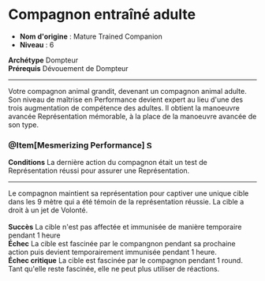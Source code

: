 # Compagnon entraîné adulte

 * **Nom d'origine** : Mature Trained Companion
 * **Niveau** : 6


<p><span id="ctl00_MainContent_DetailedOutput"><strong>Archétype</strong>&nbsp;Dompteur&nbsp;<br><strong>Prérequis</strong> Dévouement de Dompteur<br></span></p>
<hr>
<p>Votre compagnon animal grandit, devenant un compagnon animal adulte. Son niveau de maîtrise en Performance devient expert au lieu d'une des trois augmentation de compétence des adultes. Il obtient la manoeuvre avancée Représentation mémorable, à la place de la manoeuvre avancée de son type.</p>
<h3 class="title">@Item[Mesmerizing Performance] <img style="height: 15px;" src="https://2e.aonprd.com/Images/Actions/OneAction.png" alt="Single Action"></h3>
<p><strong>Conditions</strong> La dernière action du compagnon était un test de Représentation réussi pour assurer une Représentation.&nbsp;</p>
<hr>
<p>Le compagnon maintient sa représentation pour captiver une unique cible dans les 9 mètre qui a été témoin de la représentation réussie. La cible a droit à un jet de Volonté. <br><br><strong>Succès</strong> La cible n'est pas affectée et immunisée de manière temporaire pendant 1 heure<br><strong>Échec</strong> La cible est fascinée par le compangnon pendant sa prochaine action puis devient temporairement immunisée pendant 1 heure.<br><strong>Échec critique</strong> La cible est fascinée par le compagnon pendant 1 round. Tant qu'elle reste fascinée, elle ne peut plus utiliser de réactions.&nbsp;</p>